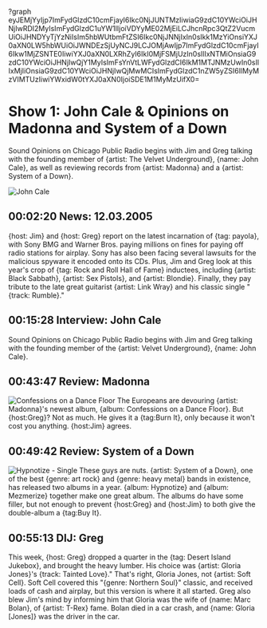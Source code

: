 ?graph eyJEMjYyIjp7ImFydGlzdC10cmFjayI6Ikc0NjJUNTMzIiwiaG9zdC10YWciOiJHNjIwRDI2MyIsImFydGlzdC1uYW1lIjoiVDYyME02MjEiLCJhcnRpc3QtZ2VucmUiOiJHNDYyTjYzNiIsIm5hbWUtbmFtZSI6Ikc0NjJNNjIxIn0sIkk1MzYiOnsiYXJ0aXN0LW5hbWUiOiJWNDEzSjUyNCJ9LCJOMjAwIjp7ImFydGlzdC10cmFjayI6Ikw1MjZSNTE0IiwiYXJ0aXN0LXRhZyI6IkI0MjFSMjUzIn0sIlIxNTMiOnsiaG9zdC10YWciOiJHNjIwQjY1MyIsImFsYnVtLWFydGlzdCI6IkM1MTJNMzUwIn0sIlIxMjIiOnsiaG9zdC10YWciOiJHNjIwQjMwMCIsImFydGlzdC1nZW5yZSI6IlMyMzVIMTUzIiwiYWxidW0tYXJ0aXN0IjoiSDE1M1MyMzUifX0=

# Show 1: John Cale & Opinions on Madonna and System of a Down
Sound Opinions on Chicago Public Radio begins with Jim and Greg talking with the founding member of {artist: The Velvet Underground}, {name: John Cale}, as well as reviewing records from {artist: Madonna} and a {artist: System of a Down}.

![John Cale](http://static.soundopinions.org/images/2005/johncale.jpg)

## 00:02:20 News: 12.03.2005
{host: Jim} and {host: Greg} report on the latest incarnation of {tag: payola}, with Sony BMG and Warner Bros. paying millions on fines for paying off radio stations for airplay. Sony has also been facing several lawsuits for the malicious spyware it encoded onto its CDs. Plus, Jim and Greg look at this year's crop of {tag: Rock and Roll Hall of Fame} inductees, including {artist: Black Sabbath}, {artist: Sex Pistols}, and {artist: Blondie}. Finally, they pay tribute to the late great guitarist {artist: Link Wray} and his classic single "{track: Rumble}."

## 00:15:28 Interview: John Cale 
Sound Opinions on Chicago Public Radio begins with Jim and Greg talking with the founding member of the {artist: Velvet Underground}, {name: John Cale}.

## 00:43:47 Review: Madonna
![Confessions on a Dance Floor](http://is5.mzstatic.com/image/thumb/Music/v4/4e/ad/ef/4eadef7b-ab52-fb19-2123-ad1ce730a0f5/source/600x600bb.jpg "20044/91992239")
The Europeans are devouring {artist: Madonna}'s newest album, {album: Confessions on a Dance Floor}. But {host:Greg}? Not as much. He gives it a {tag:Burn It}, only because it won't cost you anything. {host:Jim} agrees.

## 00:49:42 Review: System of a Down
![Hypnotize - Single](http://is1.mzstatic.com/image/thumb/Music/v4/0c/41/6f/0c416fed-6179-ad87-4ef4-dc6895918bfc/source/600x600bb.jpg "462715/203801016")
These guys are nuts. {artist: System of a Down}, one of the best {genre: art rock} and {genre: heavy metal} bands in existence, has released two albums in a year. {album: Hypnotize} and {album: Mezmerize} together make one great album. The albums do have some filler, but not enough to prevent {host:Greg} and {host:Jim} to both give the double-album a {tag:Buy It}. 

## 00:55:13 DIJ: Greg
This week, {host: Greg} dropped a quarter in the {tag: Desert Island Jukebox}, and brought the heavy lumber. His choice was {artist: Gloria Jones}'s {track: Tainted Love}." That's right, Gloria Jones, not {artist: Soft Cell}. Soft Cell covered this "{genre: Northern Soul}" classic, and received loads of cash and airplay, but this version is where it all started. Greg also blew Jim's mind by informing him that Gloria was the wife of {name: Marc Bolan}, of {artist: T-Rex} fame. Bolan died in a car crash, and {name: Gloria [Jones]} was the driver in the car.